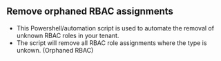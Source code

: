 ## Remove orphaned RBAC assignments
- This Powershell/automation script is used to automate the removal of unknown RBAC roles in your tenant.
- The script will remove all RBAC role assignments where the type is unkown. (Orphaned RBAC)
